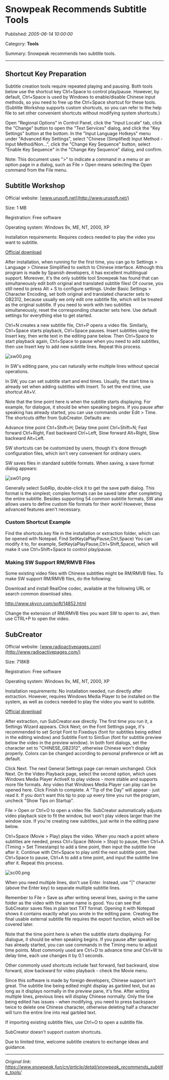 # Snowpeak Recommends Subtitle Tools

Published: *2005-06-14 10:00:00*

Category: __Tools__

Summary: Snowpeak recommends two subtitle tools. 

---------


## Shortcut Key Preparation

Subtitle creation tools require repeated playing and pausing. Both tools below use the shortcut key Ctrl+Space to control play/pause. However, by default, Ctrl+Space is used by Windows to enable/disable Chinese input methods, so you need to free up the Ctrl+Space shortcut for these tools. (Subtitle Workshop supports custom shortcuts, so you can refer to the help file to set other convenient shortcuts without modifying system shortcuts.)

Open "Regional Options" in Control Panel, click the "Input Locale" tab, click the "Change" button to open the "Text Services" dialog, and click the "Key Settings" button at the bottom. In the "Input Language Hotkeys" menu under "Advanced Key Settings", select "Chinese (Simplified) Input Method - Input Method/Non...", click the "Change Key Sequence" button, select "Enable Key Sequence" in the "Change Key Sequence" dialog, and confirm.

Note: This document uses ">" to indicate a command in a menu or an option page in a dialog, such as File > Open means selecting the Open command from the File menu.

## Subtitle Workshop

Official website: [www.urusoft.net](http://www.urusoft.net/)

Size: 1 MB

Registration: Free software

Operating system: Windows 9x, ME, NT, 2000, XP

Installation requirements: Requires codecs needed to play the video you want to subtitle.

[Official download](http://www.urusoft.net/download.php?lang=1&id=sw)

After installation, when running for the first time, you can go to Settings > Language > Chinese Simplified to switch to Chinese interface. Although this program is made by Spanish developers, it has excellent multilingual support. Moreover, it's the only subtitle tool Snowpeak has found that can simultaneously edit both original and translated subtitle files! Of course, you still need to press Alt + S to configure settings. Under Basic Settings > Character Encoding, set both original and translated character sets to GB2312, because usually we only edit one subtitle file, which will be treated as the original subtitle. If you need to work with two subtitles simultaneously, reset the corresponding character sets here. Use default settings for everything else to get started.

Ctrl+N creates a new subtitle file, Ctrl+P opens a video file. Similarly, Ctrl+Space starts playback, Ctrl+Space pauses. Insert subtitles using the Insert key, then write text in the editing pane below. Then Ctrl+Space to start playback again, Ctrl+Space to pause when you need to add subtitles, then use Insert key to add new subtitle lines. Repeat this process.

![sw00.png](../assets/img/20050614_snowpeak_recommends_01.png)

In SW's editing pane, you can naturally write multiple lines without special operations.

In SW, you can set subtitle start and end times. Usually, the start time is already set when adding subtitles with Insert. To set the end time, use shortcut Alt+V.

Note that the time point here is when the subtitle starts displaying. For example, for dialogue, it should be when speaking begins. If you pause after speaking has already started, you can use commands under Edit > Time. The shortcuts differ from SubCreator. Defaults are:

Advance time point Ctrl+Shift+H; Delay time point Ctrl+Shift+N;
Fast forward Ctrl+Right, Fast backward Ctrl+Left, Slow forward Alt+Right, Slow backward Alt+Left.

SW shortcuts can be customized by users, though it's done through configuration files, which isn't very convenient for ordinary users.

SW saves files in standard subtitle formats. When saving, a save format dialog appears:

![sw01.png](../assets/img/20050614_snowpeak_recommends_02.png)

Generally select SubRip, double-click it to get the save path dialog. This format is the simplest; complex formats can be saved later after completing the entire subtitle. Besides supporting 54 common subtitle formats, SW also allows users to define custom file formats for their work! However, these advanced features aren't necessary.

### Custom Shortcut Example

Find the shortcuts.key file in the installation or extraction folder, which can be opened with Notepad. Find
SetKey(aPlayPause,Ctrl,Space)
You can modify it to, for example, SetKey(aPlayPause,Ctrl+Shift,Space), which will make it use Ctrl+Shift+Space to control play/pause.

### Making SW Support RM/RMVB Files

Some existing video files with Chinese subtitles might be RM/RMVB files. To make SW support RM/RMVB files, do the following:

Download and install RealOne codec, available at the following URL or search common download sites.

<http://www.skycn.com/soft/14852.html>

Change the extension of RM/RMVB files you want SW to open to .avi, then use CTRL+P to open the video.

## SubCreator

Official website: [www.radioactivepages.com](http://www.radioactivepages.com/)

Size: 718KB

Registration: Free software

Operating system: Windows 9x, ME, NT, 2000, XP

Installation requirements: No installation needed, run directly after extraction. However, requires Windows Media Player to be installed on the system, as well as codecs needed to play the video you want to subtitle.

[Official download](http://www.radioactivepages.com/download/SubCreator1.2.0.117.zip)

After extraction, run SubCreator.exe directly. The first time you run it, a Settings Wizard appears. Click Next; on the Font Settings page, it's recommended to set Script Font to Fixedsys (font for subtitles being edited in the editing window) and Subtitle Font to SimSun (font for subtitle preview below the video in the preview window). In both font dialogs, set the character set to "CHINESE_GB2312", otherwise Chinese won't display properly. Colors can be changed according to personal preference or left as default.

Click Next. The next General Settings page can remain unchanged. Click Next. On the Video Playback page, select the second option, which uses Windows Media Player ActiveX to play videos - more stable and supports more file formats. Any video that Windows Media Player can play can be opened here. Click Finish to complete. A "Tip of the Day" will appear - just read it. If you don't want this tip to pop up every time you run the program, uncheck "Show Tips on Startup".

File > Open or Ctrl+O to open a video file. SubCreator automatically adjusts video playback size to fit the window, but won't play videos larger than the window size. If you're creating new subtitles, just write in the editing pane below.

Ctrl+Space (Movie > Play) plays the video. When you reach a point where subtitles are needed, press Ctrl+Space (Movie > Stop) to pause, then Ctrl+A (Timing > Set Timestamp) to add a time point, then input the subtitle line after it. Continue with Ctrl+Space to play until the next subtitle point, then Ctrl+Space to pause, Ctrl+A to add a time point, and input the subtitle line after it. Repeat this process.

![sc00.png](../assets/img/20050614_snowpeak_recommends_03.png)

When you need multiple lines, don't use Enter. Instead, use "|" character (above the Enter key) to separate multiple subtitle lines.

Remember to File > Save as after writing several lines, saving in the same folder as the video with the same name is good. You can see that SubCreator saves files in plain text TXT format. Opening it with Notepad shows it contains exactly what you wrote in the editing pane. Creating the final usable external subtitle file requires the export function, which will be covered later.

Note that the time point here is when the subtitle starts displaying. For dialogue, it should be when speaking begins. If you pause after speaking has already started, you can use commands in the Timing menu to adjust time points. Most commonly used are Ctrl+D to advance time and Ctrl+W to delay time, each use changes it by 0.1 seconds.

Other commonly used shortcuts include fast forward, fast backward, slow forward, slow backward for video playback - check the Movie menu.

Since this software is made by foreign developers, Chinese support isn't great. The subtitle line being edited might display as garbled text, but as long as it displays normally in the preview pane, it's fine. After writing multiple lines, previous lines will display Chinese normally. Only the line being edited has issues - when modifying, you need to press backspace twice to delete one Chinese character, otherwise deleting half a character will turn the entire line into real garbled text.

If importing existing subtitle files, use Ctrl+O to open a subtitle file.

SubCreator doesn't support custom shortcuts.

Due to limited time, welcome subtitle creators to exchange ideas and guidance.

---
*Original link: https://www.snowpeak.fun/cn/article/detail/snowpeak_recommends_subtitle_tools/*